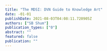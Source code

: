 ```yaml
---
title: "The MDSI: DVN Guide to Knowledge Art"
date: -01-01
publishDate: 2021-08-03T04:08:11.720905Z
authors: ["SB Shum"]
publication_types: ["0"]
abstract: ""
featured: false
publication: ""
---
```


